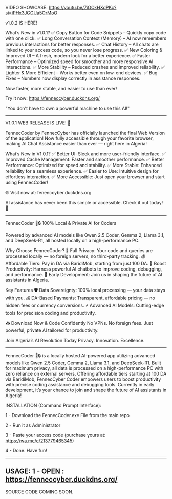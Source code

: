 VIDEO SHOWCASE: https://youtu.be/7iOCkHXdPKc?si=iPHx3JGGUa5OrMoO


 v1.0.2 IS HERE! 

What’s New in v1.0.1?
✅ Copy Button for Code Snippets – Quickly copy code with one click.
✅ Long Conversation Context (Memory) – AI now remembers previous interactions for better responses.
✅ Chat History – All chats are linked to your access code, so you never lose progress.
✅ New Coloring & Improved UI – A fresh, modern look for a better experience.
✅ Faster Performance – Optimized speed for smoother and more responsive AI interactions.
✅ More Stability – Reduced crashes and improved reliability.
✅ Lighter & More Efficient – Works better even on low-end devices.
✅ Bug Fixes – Numbers now display correctly in assistance responses.

Now faster, more stable, and easier to use than ever!

 Try it now: https://fenneccyber.duckdns.org/

 "You don't have to own a powerful machine to use this AI!"

---------------------------------------------------------------------------------

V1.0.1 WEB RELEASE IS LIVE! 🎉

FennecCoder by FennecCyber has officially launched the final Web Version of the application! Now fully accessible through your favorite browser, making AI Chat Assistance easier than ever — right here in Algeria!

What’s New in V1.0.1?
✅ Better UI: Sleek and more user-friendly interface.
✅ Improved Cache Management: Faster and smoother performance.
✅ Better Performance: Optimized for speed and stability.
✅ More Stable: Enhanced reliability for a seamless experience.
✅ Easier to Use: Intuitive design for effortless interaction.
✅ More Accessible: Just open your browser and start using FennecCoder!

🌐 Visit now at: fenenccyber.duckdns.org

AI assistance has never been this simple or accessible. Check it out today! 🚀

------------------------------------------------------------------------------

FennecCoder 🦊🔒
100% Local & Private AI for Coders

Powered by advanced AI models like Qwen 2.5 Coder, Gemma 2, Llama 3.1, and DeepSeek-R1, all hosted locally on a high-performance PC.

Why Choose FennecCoder?
🔐 Full Privacy: Your code and queries are processed locally — no foreign servers, no third-party tracking.
💰 Affordable Tiers: Pay in DA via BaridiMob, starting from just 100 DA.
🚀 Boost Productivity: Harness powerful AI chatbots to improve coding, debugging, and performance.
🌟 Early Development: Join us in shaping the future of AI assistants in Algeria.

Key Features
🛡️ Data Sovereignty: 100% local processing — your data stays with you.
💰 DA-Based Payments: Transparent, affordable pricing — no hidden fees or currency conversions.
⚡ Advanced AI Models: Cutting-edge tools for precision coding and productivity.

📥 Download Now & Code Confidently
No VPNs. No foreign fees. Just powerful, private AI tailored for productivity.

Join Algeria’s AI Revolution Today
Privacy. Innovation. Excellence.

-------------------------------------------------------------------------------

FennecCoder 🦊🔒 is a locally hosted AI-powered app utilizing advanced models like Qwen 2.5 Coder, Gemma 2, Llama 3.1, and DeepSeek-R1. Built for maximum privacy, all data is processed on a high-performance PC with zero reliance on external servers. Offering affordable tiers starting at 100 DA via BaridiMob, FennecCyber Coder empowers users to boost productivity with precise coding assistance and debugging tools. Currently in early development, it’s your chance to join and shape the future of AI assistants in Algeria!

INSTALLATION (Command Prompt Interface):

1 - Download the FennecCoder.exe File from the main repo	

2 - Run it as Administrator	

3 - Paste your access code (purchase yours at: https://wa.me/c/213779465345)

4 - Done. Have fun!	

-----------------------------------------------------------------------------

USAGE:
1 - OPEN : https://fenneccyber.duckdns.org/
------------------------------------------

SOURCE CODE COMING SOON.
